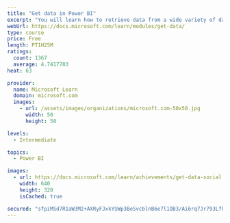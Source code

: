 ```yaml
---
title: "Get data in Power BI"
excerpt: "You will learn how to retrieve data from a wide variety of data sources, including Microsoft Excel, relational databases, and NoSQL data stores. You will also learn how to improve performance while retrieving data."
webUrl: https://docs.microsoft.com/learn/modules/get-data/
type: course
price: Free
length: PT1H25M
ratings:
  count: 1367
  average: 4.7417703
heat: 63

provider:
  name: Microsoft Learn
  domain: microsoft.com
  images:
    - url: /assets/images/organizations/microsoft.com-50x50.jpg
      width: 50
      height: 50

levels:
  - Intermediate

topics:
  - Power BI

images:
  - url: https://docs.microsoft.com/learn/achievements/get-data-social.png
    width: 640
    height: 320
    isCached: true

secured: "sfpiMSd7R1aW3M2+AXRyFJxkYSWp3BeSvcblnB6e7l1OB3/Ai6rq7Jr793LfUCwyichRQkhzwe8akzoZBAawVhho2J4zOPWXXTV0lwv3/aTMA4p6oYYi11hq7mziDzCxnAshCQq7m3J+b6a4j91M/uoZ+c9i2FuCZwrdh92WgPxAIXY635btJCmSsO1wZYZTuD4iWaNT+lIKkHbS3algsdDCv3gRjJPlNbgv9wlywZDDSRtWlvK+OV9/0kZe1FCrHrqEN6SVZop5zRCDpZo9WTwHSBmmUF9VNRI6QoS0lnyUiWR5QLRQYtDvRUw9jEObt+GOogax7Sz8SmUH1YjgRSyzZB0AkJW1f8nknk+plt0ZS2Qp7W3h++49A2FoyIOUdGskRxHWh4dEsVbS6XSDrbJzvomDNWorzlM4/Ou+H7I=;sltf2cZjxKtbkS2TrTFxJw=="
---
```


